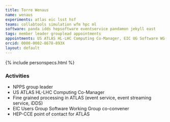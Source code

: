 ```yaml
---
title: Torre Wenaus
name: wenaus
experiments: atlas eic lsst hsf
teams: collabtools simulation wfm hpc ml
software: panda idds hepsoftware eventservice pandamon jekyll east
tags: member leader grouplead appointments
appointments: US ATLAS HL-LHC Computing Co-Manager, EIC UG Software WG Co-Convener, NPPS Group Leader
orcid: 0000-0002-8678-893X
layout: default
---
```


{% include personspecs.html %}

### Activities

- NPPS group leader
- US ATLAS HL-LHC Computing Co-Manager
- Fine grained processing in ATLAS (event service, event streaming service, iDDS)
- EIC Users Group Software Working Group co-convener
- HEP-CCE point of contact for ATLAS
